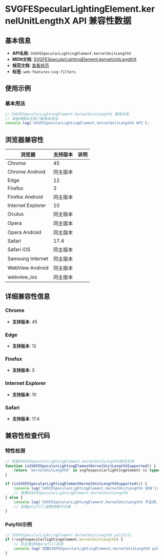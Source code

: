 # SVGFESpecularLightingElement.kernelUnitLengthX API 兼容性数据

## 基本信息

- **API名称**: `SVGFESpecularLightingElement.kernelUnitLengthX`
- **MDN文档**: [SVGFESpecularLightingElement.kernelUnitLengthX](https://developer.mozilla.org/docs/Web/API/SVGFESpecularLightingElement/kernelUnitLengthX)
- **规范文档**: [查看规范](https://drafts.fxtf.org/filter-effects/#dom-svgfespecularlightingelement-kernelunitlengthx)
- **标签**: `web-features:svg-filters`

## 使用示例

### 基本用法

```javascript
// SVGFESpecularLightingElement.kernelUnitLengthX 使用示例
// 请查阅MDN文档了解具体用法
console.log('SVGFESpecularLightingElement.kernelUnitLengthX API');
```

## 浏览器兼容性

| 浏览器 | 支持版本 | 说明 |
|--------|----------|------|
| Chrome | 45 |  |
| Chrome Android | 同主版本 |  |
| Edge | 12 |  |
| Firefox | 3 |  |
| Firefox Android | 同主版本 |  |
| Internet Explorer | 10 |  |
| Oculus | 同主版本 |  |
| Opera | 同主版本 |  |
| Opera Android | 同主版本 |  |
| Safari | 17.4 |  |
| Safari iOS | 同主版本 |  |
| Samsung Internet | 同主版本 |  |
| WebView Android | 同主版本 |  |
| webview_ios | 同主版本 |  |

## 详细兼容性信息

### Chrome

- **支持版本**: 45

### Edge

- **支持版本**: 12

### Firefox

- **支持版本**: 3

### Internet Explorer

- **支持版本**: 10

### Safari

- **支持版本**: 17.4

## 兼容性检查代码

### 特性检测

```javascript
// 检查SVGFESpecularLightingElement.kernelUnitLengthX是否支持
function isSVGFESpecularLightingElementKernelUnitLengthXSupported() {
    return 'kernelUnitLengthX' in svgfespecularlightingelement && typeof svgfespecularlightingelement.kernelUnitLengthX === 'function';
}

if (isSVGFESpecularLightingElementKernelUnitLengthXSupported()) {
    console.log('SVGFESpecularLightingElement.kernelUnitLengthX 支持');
    // 使用SVGFESpecularLightingElement.kernelUnitLengthX
} else {
    console.log('SVGFESpecularLightingElement.kernelUnitLengthX 不支持，需要polyfill');
    // 加载polyfill或使用替代方案
}
```

### Polyfill示例

```javascript
// SVGFESpecularLightingElement.kernelUnitLengthX polyfill
if (!svgfespecularlightingelement.kernelUnitLengthX) {
    // 在这里添加polyfill实现
    console.log('加载SVGFESpecularLightingElement.kernelUnitLengthX polyfill');
}
```

